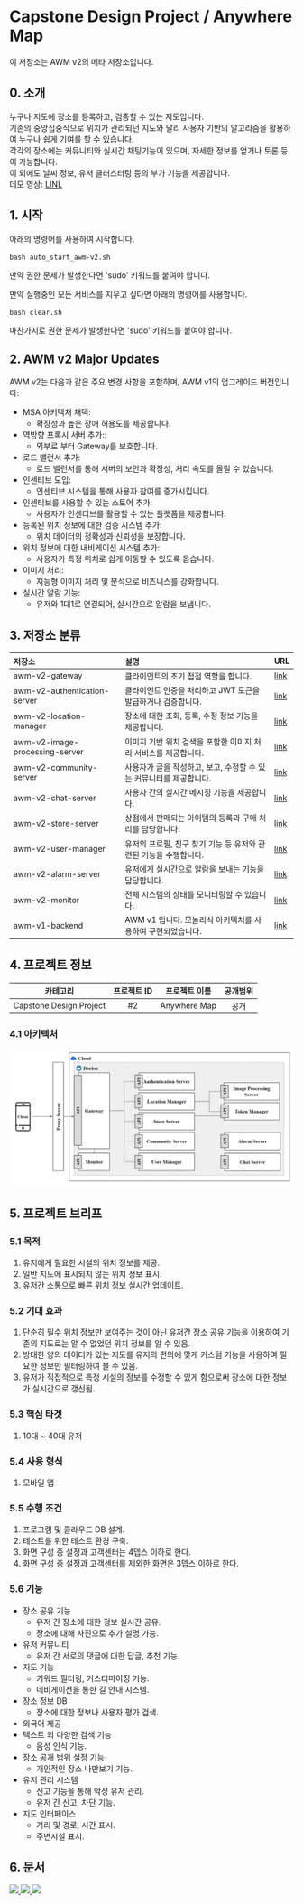# Capstone Design Project / Anywhere Map
이 저장소는 AWM v2의 메타 저장소입니다.

## 0. 소개
누구나 지도에 장소를 등록하고, 검증할 수 있는 지도입니다.   
기존의 중앙집중식으로 위치가 관리되던 지도와 달리 사용자 기반의 알고리즘을 활용하여 누구나 쉽게 기여를 할 수 있습니다.   
각각의 장소에는 커뮤니티와 실시간 채팅기능이 있으며, 자세한 정보를 얻거나 토론 등이 가능합니다.   
이 외에도 날씨 정보, 유저 클러스터링 등의 부가 기능을 제공합니다.   
데모 영상: [LINL](https://www.youtube.com/watch?v=ja8XFNCLJ1U)

## 1. 시작
아래의 명령어를 사용하여 시작합니다.
```
bash auto_start_awm-v2.sh
```
만약 권한 문제가 발생한다면 'sudo' 키워드를 붙여야 합니다.

만약 실행중인 모든 서비스를 지우고 싶다면 아래의 명령어를 사용합니다.
```
bash clear.sh
```
마찬가지로 권한 문제가 발생한다면 'sudo' 키워드를 붙여야 합니다.

## 2. AWM v2 Major Updates
AWM v2는 다음과 같은 주요 변경 사항을 포함하며, AWM v1의 업그레이드 버전입니다:
* MSA 아키텍처 채택:
  * 확장성과 높은 장애 허용도를 제공합니다.
* 역방향 프록시 서버 추가::
  * 외부로 부터 Gateway를 보호합니다.
* 로드 밸런서 추가:
  * 로드 밸런서를 통해 서버의 보안과 확장성, 처리 속도를 올릴 수 있습니다.
* 인센티브 도입:
  * 인센티브 시스템을 통해 사용자 참여를 증가시킵니다.
* 인센티브를 사용할 수 있는 스토어 추가:
  * 사용자가 인센티브를 활용할 수 있는 플랫폼을 제공합니다.
* 등록된 위치 정보에 대한 검증 시스템 추가:
  * 위치 데이터의 정확성과 신뢰성을 보장합니다.
* 위치 정보에 대한 내비게이션 시스템 추가:
  * 사용자가 특정 위치로 쉽게 이동할 수 있도록 돕습니다.
* 이미지 처리:
  * 지능형 이미지 처리 및 분석으로 비즈니스를 강화합니다.
* 실시간 알람 기능:
  * 유저와 1대1로 연결되어, 실시간으로 알람을 보냅니다.

## 3. 저장소 분류
|저장소|설명|URL|
|:---|:---|:---|
|awm-v2-gateway|클라이언트의 초기 접점 역할을 합니다.|[link](https://github.com/ahr-i/awm-v2-gateway)|
|awm-v2-authentication-server|클라이언트 인증을 처리하고 JWT 토큰을 발급하거나 검증합니다.|[link](https://github.com/ahr-i/awm-v2-authentication-server)|
|awm-v2-location-manager|장소에 대한 조회, 등록, 수정 정보 기능을 제공합니다.|[link](https://github.com/ahr-i/awm-v2-location-manager)|
|awm-v2-image-processing-server|이미지 기반 위치 검색을 포함한 이미지 처리 서비스를 제공합니다.|[link](https://github.com/ahr-i/awm-v2-image-processing-server)|
|awm-v2-community-server|사용자가 글을 작성하고, 보고, 수정할 수 있는 커뮤니티를 제공합니다.|[link](https://github.com/ahr-i/awm-v2-community-server)|
|awm-v2-chat-server|사용자 간의 실시간 메시징 기능을 제공합니다.|[link](https://github.com/ahr-i/awm-v2-chat-server)|
|awm-v2-store-server|상점에서 판매되는 아이템의 등록과 구매 처리를 담당합니다.|[link](https://github.com/ahr-i/awm-v2-store-server)|
|awm-v2-user-manager|유저의 프로필, 친구 찾기 기능 등 유저와 관련된 기능을 수행합니다.|[link](https://github.com/ahr-i/awm-v2-user-manager)|
|awm-v2-alarm-server|유저에게 실시간으로 알람을 보내는 기능을 담당합니다.|[link](https://github.com/ahr-i/awm-v2-alarm-server)|
|awm-v2-monitor|전체 시스템의 상태를 모니터링할 수 있습니다.|[link](https://github.com/ahr-i/awm-v2-monitor)|
|awm-v1-backend|AWM v1 입니다. 모놀리식 아키텍처를 사용하여 구현되었습니다.|[link](https://github.com/ahr-i/awm-v1-backend)|

## 4. 프로젝트 정보
|카테고리|프로젝트 ID|프로젝트 이름|공개범위|
|:---:|:---:|:---:|:---:|
|Capstone Design Project|#2|Anywhere Map|공개|

### 4.1 아키텍처
![msa_architecture](./doc/file/image/readme2_2_1.png)

## 5. 프로젝트 브리프

### 5.1 목적
1. 유저에게 필요한 시설의 위치 정보를 제공.
2. 일반 지도에 표시되지 않는 위치 정보 표시.
3. 유저간 소통으로 빠른 위치 정보 실시간 업데이트.

### 5.2 기대 효과
1. 단순히 필수 위치 정보만 보여주는 것이 아닌 유저간 장소 공유 기능을 이용하여 기존의 지도로는 알 수 없었던 위치 정보를 알 수 있음.
2. 방대한 양의 데이터가 있는 지도를 유저의 편의에 맞게 커스텀 기능을 사용하여 필요한 정보만 필터링하여 볼 수 있음.
3. 유저가 직접적으로 특정 시설의 정보를 수정할 수 있게 함으로써 장소에 대한 정보가 실시간으로 갱신됨.

### 5.3 핵심 타겟
1. 10대 ~ 40대 유저

### 5.4 사용 형식
1. 모바일 앱

### 5.5 수행 조건
1. 프로그램 및 클라우드 DB 설계.
2. 테스트를 위한 테스트 환경 구축.
3. 화면 구성 중 설정과 고객센터는 4뎁스 이하로 한다.
4. 화면 구성 중 설정과 고객센터를 제외한 화면은 3뎁스 이하로 한다.

### 5.6 기능
* 장소 공유 기능
  * 유저 간 장소에 대한 정보 실시간 공유.
  * 장소에 대해 사진으로 추가 설명 가능.
* 유저 커뮤니티
  * 유저 간 서로의 댓글에 대한 답글, 추천 기능.
* 지도 기능
  * 키워드 필터링, 커스터마이징 기능.
  * 네비게이션을 통한 길 안내 시스템.
* 장소 정보 DB
  * 장소에 대한 정보나 사용자 평가 검색.
* 외국어 제공
* 텍스트 외 다양한 검색 기능
  * 음성 인식 기능.
* 장소 공개 범위 설정 기능
  * 개인적인 장소 나만보기 기능.
* 유저 관리 시스템
  * 신고 기능을 통해 악성 유저 관리.
  * 유저 간 신고, 차단 기능.
* 지도 인터페이스
  * 거리 및 경로, 시간 표시.
  * 주변시설 표시.

## 6. 문서
<a href="https://docs.google.com/spreadsheets/d/1nEh904hfjWP3kfXu41WGr4Z9NcRg2JVtGt0FnFGhD2U/edit#gid=0" target="_blank">
  <img src="https://img.shields.io/badge/SRS-34A853?style=flat-square&logo=googlesheets&logoColor=FFFFFF"/>
</a>
<a href="https://docs.google.com/spreadsheets/d/1_wGeAE6OmdCe5b821GUyuTooV0xRWut6cA69srGbYf0/edit#gid=0" target="_blank">
  <img src="https://img.shields.io/badge/IA-34A853?style=flat-square&logo=googlesheets&logoColor=FFFFFF"/>
</a>
<a href="https://www.figma.com/file/3eOsg53BKqmMiH1lCBfjLY/Romantic-Map?type=design&node-id=0%3A1&mode=design&t=JUGS0GNPDJYG7kQl-1" target="_blank">
  <img src="https://img.shields.io/badge/Figma-F24E1E?style=flat-square&logo=figma&logoColor=FFFFFF"/>
</a>